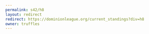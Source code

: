 ```yaml
---
permalink: s42/h8
layout: redirect
redirect: https://dominionleague.org/current_standings?div=h8
owner: truffles
---
```

